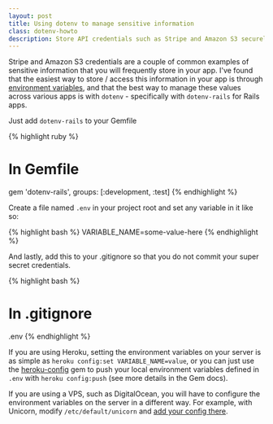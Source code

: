 ```yaml
---
layout: post
title: Using dotenv to manage sensitive information
class: dotenv-howto
description: Store API credentials such as Stripe and Amazon S3 securely in a local config file called .env with the help of a little gem.
---
```


Stripe and Amazon S3 credentials are a couple of common
examples of sensitive information that you will frequently store
in your app. I've found that the easiest way to store / access
this information in your app is through [environment variables](http://www.wikiwand.com/en/Environment_variable),
and that the best way to manage these values across various apps
is with `dotenv` - specifically with `dotenv-rails` for Rails
apps.

Just add `dotenv-rails` to your Gemfile

  {% highlight ruby %}
  # In Gemfile
  gem 'dotenv-rails', groups: [:development, :test]
  {% endhighlight %}

Create a file named `.env` in your project root and set any variable in it
like so:

  {% highlight bash %}
  VARIABLE_NAME=some-value-here
  {% endhighlight %}


And lastly, add this to your .gitignore so that you do not commit your
super secret credentials.

  {% highlight bash %}
  # In .gitignore
  .env
  {% endhighlight %}

If you are using Heroku, setting the environment variables on your
server is as simple as `heroku config:set VARIABLE_NAME=value`, or you
can just use the [heroku-config](https://github.com/ddollar/heroku-config)
gem to push your local environment variables defined in `.env` with
`heroku config:push` (see more details in the Gem docs).

If you are using a VPS, such as DigitalOcean, you will have to configure
the environment variables on the server in a different way. For example,
with Unicorn, modify `/etc/default/unicorn` and [add your config
there](https://www.digitalocean.com/community/questions/unicorn-not-reading-environment-variables-correctly).
